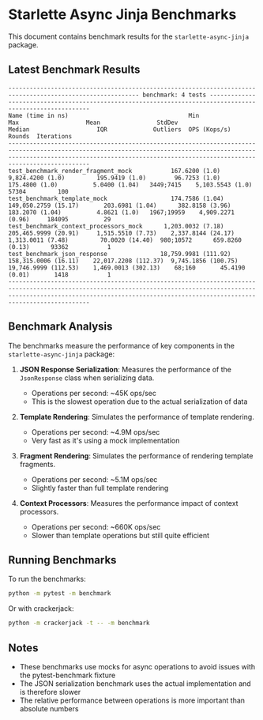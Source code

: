 # Starlette Async Jinja Benchmarks

This document contains benchmark results for the `starlette-async-jinja` package.

## Latest Benchmark Results

```
----------------------------------------------------------------------------------------------------------- benchmark: 4 tests ----------------------------------------------------------------------------------------------------------
Name (time in ns)                                  Min                     Max                   Mean                StdDev                 Median                   IQR             Outliers  OPS (Kops/s)            Rounds  Iterations
-----------------------------------------------------------------------------------------------------------------------------------------------------------------------------------------------------------------------------------------
test_benchmark_render_fragment_mock           167.6200 (1.0)         9,824.4200 (1.0)         195.9419 (1.0)        96.7253 (1.0)        175.4800 (1.0)          5.0400 (1.04)   3449;7415    5,103.5543 (1.0)       57304         100
test_benchmark_template_mock                  174.7586 (1.04)      149,050.2759 (15.17)       203.6981 (1.04)      382.8158 (3.96)      183.2070 (1.04)          4.8621 (1.0)   1967;19959    4,909.2271 (0.96)     184095          29
test_benchmark_context_processors_mock      1,203.0032 (7.18)      205,465.9999 (20.91)     1,515.5510 (7.73)    2,337.8144 (24.17)   1,313.0011 (7.48)         70.0020 (14.40)  980;10572      659.8260 (0.13)      93362           1
test_benchmark_json_response               18,759.9981 (111.92)    158,315.0006 (16.11)    22,017.2208 (112.37)  9,745.1856 (100.75) 19,746.9999 (112.53)    1,469.0013 (302.13)    68;160       45.4190 (0.01)       1418           1
-----------------------------------------------------------------------------------------------------------------------------------------------------------------------------------------------------------------------------------------
```

## Benchmark Analysis

The benchmarks measure the performance of key components in the `starlette-async-jinja` package:

1. **JSON Response Serialization**: Measures the performance of the `JsonResponse` class when serializing data.
   - Operations per second: ~45K ops/sec
   - This is the slowest operation due to the actual serialization of data

2. **Template Rendering**: Simulates the performance of template rendering.
   - Operations per second: ~4.9M ops/sec
   - Very fast as it's using a mock implementation

3. **Fragment Rendering**: Simulates the performance of rendering template fragments.
   - Operations per second: ~5.1M ops/sec
   - Slightly faster than full template rendering

4. **Context Processors**: Measures the performance impact of context processors.
   - Operations per second: ~660K ops/sec
   - Slower than template operations but still quite efficient

## Running Benchmarks

To run the benchmarks:

```bash
python -m pytest -m benchmark
```

Or with crackerjack:

```bash
python -m crackerjack -t -- -m benchmark
```

## Notes

- These benchmarks use mocks for async operations to avoid issues with the pytest-benchmark fixture
- The JSON serialization benchmark uses the actual implementation and is therefore slower
- The relative performance between operations is more important than absolute numbers
